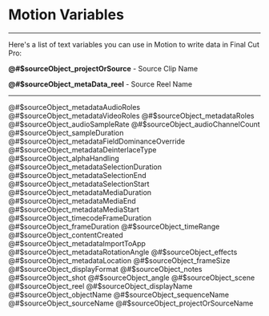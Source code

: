 # Motion Variables
---

Here's a list of text variables you can use in Motion to write data in Final Cut Pro:

**@#$sourceObject_projectOrSource** - Source Clip Name

**@#$sourceObject_metaData_reel** - Source Reel Name

---

@#$sourceObject_metadataAudioRoles
@#$sourceObject_metadataVideoRoles
@#$sourceObject_metadataRoles
@#$sourceObject_audioSampleRate
@#$sourceObject_audioChannelCount
@#$sourceObject_sampleDuration
@#$sourceObject_metadataFieldDominanceOverride
@#$sourceObject_metadataDeinterlaceType
@#$sourceObject_alphaHandling
@#$sourceObject_metadataSelectionDuration
@#$sourceObject_metadataSelectionEnd
@#$sourceObject_metadataSelectionStart
@#$sourceObject_metadataMediaDuration
@#$sourceObject_metadataMediaEnd
@#$sourceObject_metadataMediaStart
@#$sourceObject_timecodeFrameDuration
@#$sourceObject_frameDuration
@#$sourceObject_timeRange
@#$sourceObject_contentCreated
@#$sourceObject_metadataImportToApp
@#$sourceObject_metadataRotationAngle
@#$sourceObject_effects
@#$sourceObject_metadataLocation
@#$sourceObject_frameSize
@#$sourceObject_displayFormat
@#$sourceObject_notes
@#$sourceObject_shot
@#$sourceObject_angle
@#$sourceObject_scene
@#$sourceObject_reel
@#$sourceObject_displayName
@#$sourceObject_objectName
@#$sourceObject_sequenceName
@#$sourceObject_sourceName
@#$sourceObject_projectOrSourceName
